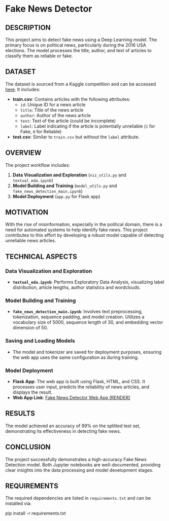 # Fake News Detector

## DESCRIPTION
This project aims to detect fake news using a Deep Learning model. The primary focus is on political news, particularly during the 2016 USA elections. The model processes the title, author, and text of articles to classify them as reliable or fake.

## DATASET
The dataset is sourced from a Kaggle competition and can be accessed [here](https://www.kaggle.com/competitions/fake-news/data?select=train.csv). It includes:
- **train.csv**: Contains articles with the following attributes:
  - `id`: Unique ID for a news article
  - `title`: Title of the news article
  - `author`: Author of the news article
  - `text`: Text of the article (could be incomplete)
  - `label`: Label indicating if the article is potentially unreliable (`1` for Fake, `0` for Reliable)
- **test.csv**: Similar to `train.csv` but without the `label` attribute.

## OVERVIEW
The project workflow includes:
1. **Data Visualization and Exploration** (`viz_utils.py` and `textual_eda.ipynb`)
2. **Model Building and Training** (`model_utils.py` and `fake_news_detection_main.ipynb`)
3. **Model Deployment** (`app.py` for Flask app)

## MOTIVATION
With the rise of misinformation, especially in the political domain, there is a need for automated systems to help identify fake news. This project contributes to this effort by developing a robust model capable of detecting unreliable news articles.

## TECHNICAL ASPECTS
### Data Visualization and Exploration
- **`textual_eda.ipynb`**: Performs Exploratory Data Analysis, visualizing label distribution, article lengths, author statistics and wordclouds.

### Model Building and Training
- **`fake_news_detection_main.ipynb`**: Involves text preprocessing, tokenization, sequence padding, and model creation. Utilizes a vocabulary size of 5000, sequence length of 30, and embedding vector dimension of 50.

### Saving and Loading Models
- The model and tokenizer are saved for deployment purposes, ensuring the web app uses the same configuration as during training.

### Model Deployment
- **Flask App**: The web app is built using Flask, HTML, and CSS. It processes user input, predicts the reliability of news articles, and displays the result.
- **Web App Link**: [Fake News Detector Web App (RENDER)](https://fake-news-detection-ashutosh.onrender.com/)

## RESULTS
The model achieved an accuracy of 99% on the splitted test set, demonstrating its effectiveness in detecting fake news.

## CONCLUSION
The project successfully demonstrates a high-accuracy Fake News Detection model. Both Jupyter notebooks are well-documented, providing clear insights into the data processing and model development stages.

## REQUIREMENTS
The required dependencies are listed in `requirements.txt` and can be installed via:

pip install -r requirements.txt
